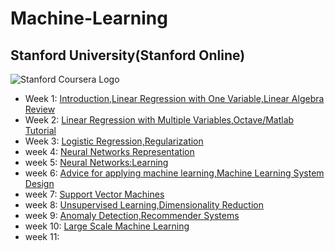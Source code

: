 # Machine-Learning
## Stanford University(Stanford Online)



![Stanford Coursera Logo](https://user-images.githubusercontent.com/90020715/171403440-802d999e-91ed-4164-8e75-e92ab8887bd4.png)

- Week 1: [Introduction,Linear Regression with One Variable,Linear Algebra Review](https://github.com/mihirkudale/Machine-Learning/tree/main/week%201)
- Week 2: [Linear Regression with Multiple Variables,Octave/Matlab Tutorial](https://github.com/mihirkudale/Machine-Learning/tree/main/week%202)
- Week 3: [Logistic Regression,Regularization](https://github.com/mihirkudale/Machine-Learning/tree/main/week%203)
- week 4: [Neural Networks Representation](https://github.com/mihirkudale/Machine-Learning/tree/main/week%204)
- week 5: [Neural Networks:Learning](https://github.com/mihirkudale/Machine-Learning/tree/main/week%205)
- week 6: [Advice for applying machine learning,Machine Learning System Design](https://github.com/mihirkudale/Machine-Learning/tree/main/week%206)
- week 7: [Support Vector Machines](https://github.com/mihirkudale/Machine-Learning/tree/main/week%207)
- week 8: [Unsupervised Learning,Dimensionality Reduction](https://github.com/mihirkudale/Machine-Learning/tree/main/week%208)
- week 9: [Anomaly Detection,Recommender Systems](https://github.com/mihirkudale/Machine-Learning/tree/main/week%209)
- week 10: [Large Scale Machine Learning](https://www.coursera.org/learn/machine-learning/home/week/10)
- week 11:
